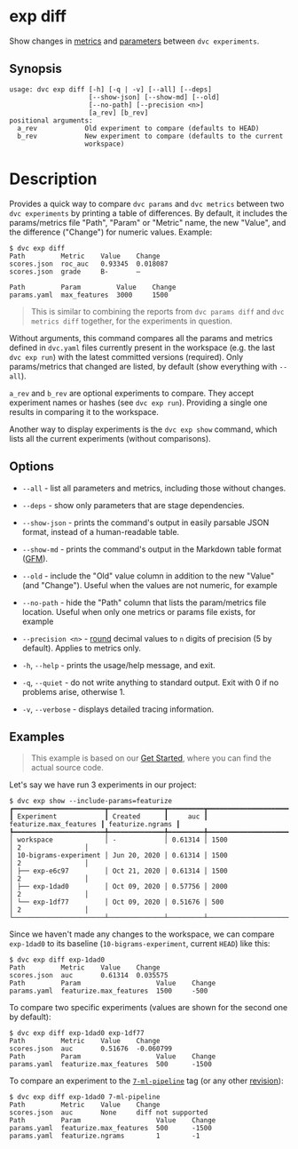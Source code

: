 # exp diff

Show changes in [metrics](/doc/command-reference/metrics) and
[parameters](/doc/command-reference/params) between `dvc experiments`.

## Synopsis

```usage
usage: dvc exp diff [-h] [-q | -v] [--all] [--deps]
                    [--show-json] [--show-md] [--old]
                    [--no-path] [--precision <n>]
                    [a_rev] [b_rev]
positional arguments:
  a_rev            Old experiment to compare (defaults to HEAD)
  b_rev            New experiment to compare (defaults to the current
                   workspace)
```

# Description

Provides a quick way to compare `dvc params` and `dvc metrics` between two
`dvc experiments` by printing a table of differences. By default, it includes
the params/metrics file "Path", "Param" or "Metric" name, the new "Value", and
the difference ("Change") for numeric values. Example:

```dvc
$ dvc exp diff
Path         Metric    Value    Change
scores.json  roc_auc   0.93345  0.018087
scores.json  grade     B-       —

Path         Param         Value    Change
params.yaml  max_features  3000     1500
```

> This is similar to combining the reports from `dvc params diff` and
> `dvc metrics diff` together, for the experiments in question.

Without arguments, this command compares all the params and metrics defined in
`dvc.yaml` files currently present in the <abbr>workspace</abbr> (e.g. the last
`dvc exp run`) with the latest committed versions (required). Only
params/metrics that changed are listed, by default (show everything with
`--all`).

`a_rev` and `b_rev` are optional experiments to compare. They accept experiment
names or hashes (see `dvc exp run`). Providing a single one results in comparing
it to the workspace.

Another way to display experiments is the `dvc exp show` command, which lists
all the current experiments (without comparisons).

## Options

- `--all` - list all parameters and metrics, including those without changes.

- `--deps` - show only parameters that are stage dependencies.

- `--show-json` - prints the command's output in easily parsable JSON format,
  instead of a human-readable table.

- `--show-md` - prints the command's output in the Markdown table format
  ([GFM](https://github.github.com/gfm/#tables-extension-)).

- `--old` - include the "Old" value column in addition to the new "Value" (and
  "Change"). Useful when the values are not numeric, for example

- `--no-path` - hide the "Path" column that lists the param/metrics file
  location. Useful when only one metrics or params file exists, for example

- `--precision <n>` -
  [round](https://docs.python.org/3/library/functions.html#round) decimal values
  to `n` digits of precision (5 by default). Applies to metrics only.
- `-h`, `--help` - prints the usage/help message, and exit.

- `-q`, `--quiet` - do not write anything to standard output. Exit with 0 if no
  problems arise, otherwise 1.

- `-v`, `--verbose` - displays detailed tracing information.

## Examples

> This example is based on our [Get Started](/doc/start/experiments), where you
> can find the actual source code.

Let's say we have run 3 experiments in our project:

```dvc
$ dvc exp show --include-params=featurize
┏━━━━━━━━━━━━━━━━━━━━━━━┳━━━━━━━━━━━━━━┳━━━━━━━━━┳━━━━━━━━━━━━━━━━━━━━━━━━┳━━━━━━━━━━━━━━━━━━┓
┃ Experiment            ┃ Created      ┃     auc ┃ featurize.max_features ┃ featurize.ngrams ┃
┡━━━━━━━━━━━━━━━━━━━━━━━╇━━━━━━━━━━━━━━╇━━━━━━━━━╇━━━━━━━━━━━━━━━━━━━━━━━━╇━━━━━━━━━━━━━━━━━━┩
│ workspace             │ -            │ 0.61314 │ 1500                   │ 2                │
│ 10-bigrams-experiment │ Jun 20, 2020 │ 0.61314 │ 1500                   │ 2                │
│ ├── exp-e6c97         │ Oct 21, 2020 │ 0.61314 │ 1500                   │ 2                │
│ ├── exp-1dad0         │ Oct 09, 2020 │ 0.57756 │ 2000                   │ 2                │
│ └── exp-1df77         │ Oct 09, 2020 │ 0.51676 │ 500                    │ 2                │
└───────────────────────┴──────────────┴─────────┴────────────────────────┴──────────────────┘
```

Since we haven't made any changes to the workspace, we can compare `exp-1dad0`
to its baseline (`10-bigrams-experiment`, current `HEAD`) like this:

```dvc
$ dvc exp diff exp-1dad0
Path         Metric    Value    Change
scores.json  auc       0.61314  0.035575
Path         Param                   Value    Change
params.yaml  featurize.max_features  1500     -500
```

To compare two specific experiments (values are shown for the second one by
default):

```dvc
$ dvc exp diff exp-1dad0 exp-1df77
Path         Metric    Value    Change
scores.json  auc       0.51676  -0.060799
Path         Param                   Value    Change
params.yaml  featurize.max_features  500      -1500
```

To compare an experiment to the
[`7-ml-pipeline`](https://github.com/iterative/example-get-started/releases/tag/7-ml-pipeline)
tag (or any other [revision](https://git-scm.com/docs/revisions)):

```dvc
$ dvc exp diff exp-1dad0 7-ml-pipeline
Path         Metric    Value    Change
scores.json  auc       None     diff not supported
Path         Param                   Value    Change
params.yaml  featurize.max_features  500      -1500
params.yaml  featurize.ngrams        1        -1
```
